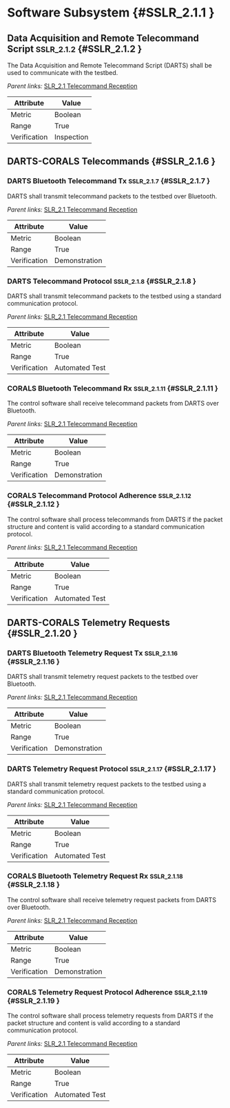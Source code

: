 # Software Subsystem {#SSLR_2.1.1 }

## Data Acquisition and Remote Telecommand Script <small>SSLR_2.1.2</small> {#SSLR_2.1.2 }

The Data Acquisition and Remote Telecommand Script (DARTS) shall be used to communicate with the testbed.

*Parent links:* [SLR_2.1 Telecommand Reception](SLR_2.html#SLR_2.1)

| Attribute | Value |
| --------- | ----- |
| Metric | Boolean |
| Range | True |
| Verification | Inspection |


## DARTS-CORALS Telecommands {#SSLR_2.1.6 }

### DARTS Bluetooth Telecommand Tx <small>SSLR_2.1.7</small> {#SSLR_2.1.7 }

DARTS shall transmit telecommand packets to the testbed over Bluetooth.

*Parent links:* [SLR_2.1 Telecommand Reception](SLR_2.html#SLR_2.1)

| Attribute | Value |
| --------- | ----- |
| Metric | Boolean |
| Range | True |
| Verification | Demonstration |


### DARTS Telecommand Protocol <small>SSLR_2.1.8</small> {#SSLR_2.1.8 }

DARTS shall transmit telecommand packets to the testbed using a standard communication protocol.

*Parent links:* [SLR_2.1 Telecommand Reception](SLR_2.html#SLR_2.1)

| Attribute | Value |
| --------- | ----- |
| Metric | Boolean |
| Range | True |
| Verification | Automated Test |


### CORALS Bluetooth Telecommand Rx <small>SSLR_2.1.11</small> {#SSLR_2.1.11 }

The control software shall receive telecommand packets from DARTS over Bluetooth.

*Parent links:* [SLR_2.1 Telecommand Reception](SLR_2.html#SLR_2.1)

| Attribute | Value |
| --------- | ----- |
| Metric | Boolean |
| Range | True |
| Verification | Demonstration |


### CORALS Telecommand Protocol Adherence <small>SSLR_2.1.12</small> {#SSLR_2.1.12 }

The control software shall process telecommands from DARTS if the packet structure and content is valid according to a standard communication protocol.

*Parent links:* [SLR_2.1 Telecommand Reception](SLR_2.html#SLR_2.1)

| Attribute | Value |
| --------- | ----- |
| Metric | Boolean |
| Range | True |
| Verification | Automated Test |


## DARTS-CORALS Telemetry Requests {#SSLR_2.1.20 }

### DARTS Bluetooth Telemetry Request Tx <small>SSLR_2.1.16</small> {#SSLR_2.1.16 }

DARTS shall transmit telemetry request packets to the testbed over Bluetooth.

*Parent links:* [SLR_2.1 Telecommand Reception](SLR_2.html#SLR_2.1)

| Attribute | Value |
| --------- | ----- |
| Metric | Boolean |
| Range | True |
| Verification | Demonstration |


### DARTS Telemetry Request Protocol <small>SSLR_2.1.17</small> {#SSLR_2.1.17 }

DARTS shall transmit telemetry request packets to the testbed using a standard communication protocol.

*Parent links:* [SLR_2.1 Telecommand Reception](SLR_2.html#SLR_2.1)

| Attribute | Value |
| --------- | ----- |
| Metric | Boolean |
| Range | True |
| Verification | Automated Test |


### CORALS Bluetooth Telemetry Request Rx <small>SSLR_2.1.18</small> {#SSLR_2.1.18 }

The control software shall receive telemetry request packets from DARTS over Bluetooth.

*Parent links:* [SLR_2.1 Telecommand Reception](SLR_2.html#SLR_2.1)

| Attribute | Value |
| --------- | ----- |
| Metric | Boolean |
| Range | True |
| Verification | Demonstration |


### CORALS Telemetry Request Protocol Adherence <small>SSLR_2.1.19</small> {#SSLR_2.1.19 }

The control software shall process telemetry requests from DARTS if the packet structure and content is valid according to a standard communication protocol.

*Parent links:* [SLR_2.1 Telecommand Reception](SLR_2.html#SLR_2.1)

| Attribute | Value |
| --------- | ----- |
| Metric | Boolean |
| Range | True |
| Verification | Automated Test |


